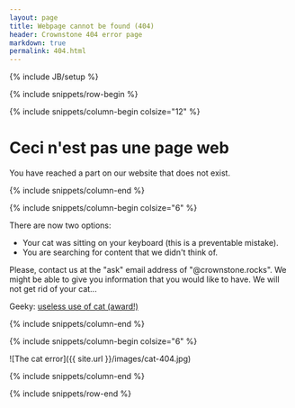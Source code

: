 ```yaml
---
layout: page
title: Webpage cannot be found (404)
header: Crownstone 404 error page 
markdown: true
permalink: 404.html
---
```

{% include JB/setup %}

{% include snippets/row-begin %}

{% include snippets/column-begin colsize="12" %}

# Ceci n'est pas une page web

You have reached a part on our website that does not exist. 

{% include snippets/column-end %}

{% include snippets/column-begin colsize="6" %}

There are now two options:

* Your cat was sitting on your keyboard (this is a preventable mistake).
* You are searching for content that we didn't think of. 

Please, contact us at the "ask" email address of "@crownstone.rocks". We might be able to give you information that you would like to have. 
We will not get rid of your cat...

Geeky: [useless use of cat (award!)](http://porkmail.org/era/unix/award.html)

{% include snippets/column-end %}

{% include snippets/column-begin colsize="6" %}

![The cat error]({{ site.url }}/images/cat-404.jpg)

{% include snippets/column-end %}

{% include snippets/row-end %}
